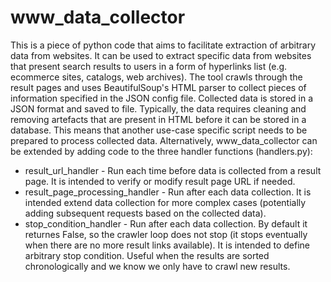 # www_data_collector
This is a piece of python code that aims to facilitate extraction of arbitrary data from websites.
It can be used to extract specific data from websites that present search results to users in a form of hyperlinks list (e.g. ecommerce sites, catalogs, web archives).
The tool crawls through the result pages and uses BeautifulSoup's HTML parser to collect pieces of information specified in the JSON config file.
Collected data is stored in a JSON format and saved to file. 
Typically, the data requires cleaning and removing artefacts that are present in HTML before it can be stored in a database. 
This means that another use-case specific script needs to be prepared to process collected data.
Alternatively, www_data_collector can be extended by adding code to the three handler functions (handlers.py):
* result_url_handler - Run each time before data is collected from a result page. It is intended to verify or modify result page URL if needed.
* result_page_processing_handler - Run after each data collection. It is intended extend data collection for more complex cases (potentially adding subsequent requests based on the collected data).
* stop_condition_handler - Run after each data collection. By default it returnes False, so the crawler loop does not stop (it stops eventually when there are no more result links available). It is intended to define arbitrary stop condition. Useful when the results are sorted chronologically and we know we only have to crawl new results.